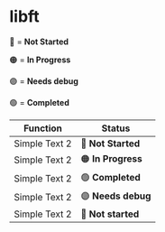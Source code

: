 # libft

🔴 = **Not Started** 

🟠 = **In Progress** 

🟣 = **Needs debug** 

🟢 = **Completed** 



| Function     | Status        |
|------------------|---------------------|
| Simple Text 2    | 🔴 **Not Started**   |
| Simple Text 2    | 🟠 **In Progress**   |
| Simple Text 2    | 🟢 **Completed**   |
| Simple Text 2    | 🟣 **Needs debug**   |
| Simple Text 2    | 🔴 **Not started**   |
